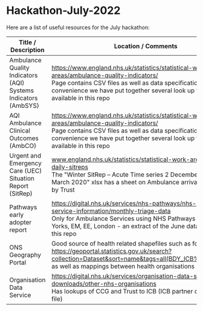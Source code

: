 # Hackathon-July-2022
Here are a list of useful resources for the July hackathon:

|Title / Description|Location / Comments|
|---|---|
|Ambulance Quality Indicators (AQI) Systems Indicators (AmbSYS)|https://www.england.nhs.uk/statistics/statistical-work-areas/ambulance-quality-indicators/<br>Page contains CSV files as well as data specification - for convenience we have put together several look up tables available in this repo|
|AQI Ambulance Clinical Outcomes (AmbCO)|https://www.england.nhs.uk/statistics/statistical-work-areas/ambulance-quality-indicators/<br>Page contains CSV files as well as data specification - for convenience we have put together several look up tables available in this repo|
|Urgent and Emergency Care (UEC) Situation Report (SitRep)|www.england.nhs.uk/statistics/statistical-work-areas/winter-daily-sitreps<br>The "Winter SitRep – Acute Time series 2 December 2019 – 1 March 2020" xlsx has a sheet on Ambulance arrivals and delays by Trust|
|Pathways early adopter report|https://digital.nhs.uk/services/nhs-pathways/nhs-pathways-service-information/monthly-triage-data<br>Only for Ambulance Services using NHS Pathways – so not NW, Yorks, EM, EE, London - an extract of the June data is available in this repo|
|ONS Geography Portal|Good source of health related shapefiles such as for ICBs https://geoportal.statistics.gov.uk/search?collection=Dataset&sort=name&tags=all(BDY_ICB%2CJUL_2022) as well as mappings between health organisations|
|Organisation Data Service|https://digital.nhs.uk/services/organisation-data-service/file-downloads/other-nhs-organisations<br>Has lookups of CCG and Trust to ICB (ICB partner organisations file)| 


